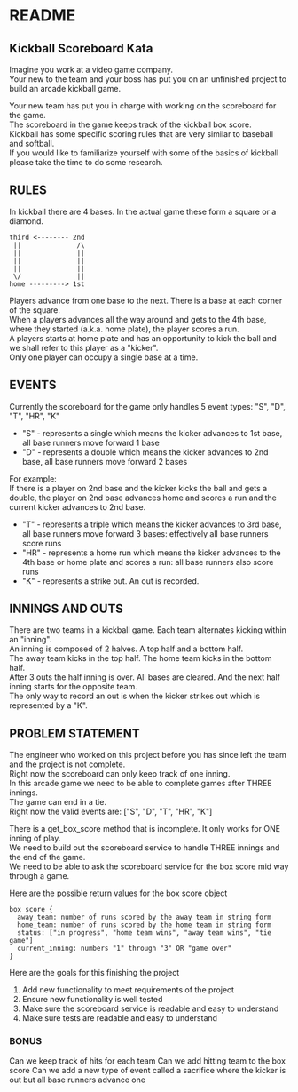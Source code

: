 # README

## Kickball Scoreboard Kata

Imagine you work at a video game company.<br />
Your new to the team and your boss has put you on an unfinished project to build an arcade kickball game.

Your new team has put you in charge with working on the scoreboard for the game. <br />
The scoreboard in the game keeps track of the kickball box score. <br />
Kickball has some specific scoring rules that are very similar to baseball and softball.<br />
If you would like to familiarize yourself with some of the basics of kickball please take the time to do some research.

## RULES
In kickball there are 4 bases. In the actual game these form a square or a diamond.

```
third <-------- 2nd
 ||              /\
 ||              ||
 ||              ||
 ||              ||
 \/              ||
home ---------> 1st
```

Players advance from one base to the next. There is a base at each corner of the square.<br />
When a players advances all the way around and gets to the 4th base, where they started (a.k.a. home plate), the player scores a run.<br />
A players starts at home plate and has an opportunity to kick the ball and we shall refer to this player as a "kicker". <br />
Only one player can occupy a single base at a time.


## EVENTS
Currently the scoreboard for the game only handles 5 event types: "S", "D", "T", "HR", "K" <br />
- "S" - represents a single which means the kicker advances to 1st base, all base runners move forward 1 base <br />
- "D" - represents a double which means the kicker advances to 2nd base, all base runners move forward 2 bases <br />

For example: <br />
If there is a player on 2nd base and the kicker kicks the ball and gets a double,
the player on 2nd base advances home and scores a run and the current kicker advances to 2nd base.

- "T" - represents a triple which means the kicker advances to 3rd base, all base runners move forward 3 bases: effectively all base runners score runs
- "HR" - represents a home run which means the kicker advances to the 4th base or home plate and scores a run: all base runners also score runs
- "K" - represents a strike out. An out is recorded.


## INNINGS AND OUTS
There are two teams in a kickball game. Each team alternates kicking within an "inning". <br />
An inning is composed of 2 halves. A top half and a bottom half.<br />
The away team kicks in the top half. The home team kicks in the bottom half.<br />
After 3 outs the half inning is over. All bases are cleared. And the next half inning starts for the opposite team.<br />
The only way to record an out is when the kicker strikes out which is represented by a "K".


## PROBLEM STATEMENT
The engineer who worked on this project before you has since left the team and the project is not complete.<br />
Right now the scoreboard can only keep track of one inning.<br />
In this arcade game we need to be able to complete games after THREE innings.<br />
The game can end in a tie.<br />
Right now the valid events are: ["S", "D", "T", "HR", "K"]

There is a get_box_score method that is incomplete. It only works for ONE inning of play.<br />
We need to build out the scoreboard service to handle THREE innings and the end of the game.<br />
We need to be able to ask the scoreboard service for the box score mid way through a game.<br />

Here are the possible return values for the box score object
```
box_score {
  away_team: number of runs scored by the away team in string form
  home_team: number of runs scored by the home team in string form
  status: ["in progress", "home team wins", "away team wins", "tie game"]
  current_inning: numbers "1" through "3" OR "game over"
}
```

Here are the goals for this finishing the project
1. Add new functionality to meet requirements of the project
2. Ensure new functionality is well tested
3. Make sure the scoreboard service is readable and easy to understand
4. Make sure tests are readable and easy to understand


### BONUS
Can we keep track of hits for each team
Can we add hitting team to the box score
Can we add a new type of event called a sacrifice where the kicker is out but all base runners advance one